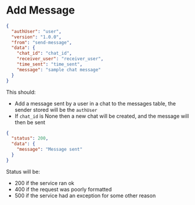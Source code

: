 # Add Message
```json
{
  "authUser": "user",
  "version": "1.0.0",
  "from": "send-message",
  "data": {
    "chat_id": "chat_id",
    "receiver_user": "receiver_user",
    "time_sent": "time_sent",
    "message": "sample chat message"
  }
}
```
This should:
- Add a message sent by a user in a chat to the messages table, the sender stored will be the ```authUser```
- If ```chat_id``` is None then a new chat will be created, and the message will then be sent

```json
{
  "status": 200,
  "data": {
    "message": "Message sent"
  }
}
```
Status will be:
- 200 if the service ran ok
- 400 if the request was poorly formatted
- 500 if the service had an exception for some other reason